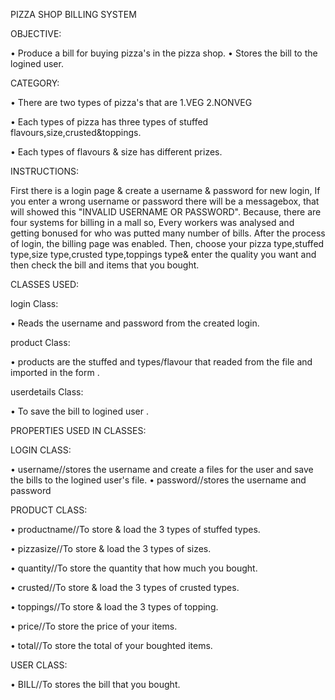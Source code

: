 PIZZA SHOP BILLING SYSTEM

OBJECTIVE:

•	Produce a bill for buying pizza's in the pizza shop.
•	Stores the bill to the logined user.

CATEGORY:

•	There are two types of pizza's that are 1.VEG 2.NONVEG

•	Each types of pizza has three types of stuffed flavours,size,crusted&toppings.

•	Each types of flavours & size has different prizes.

INSTRUCTIONS:

First there is a login page & create a username & password for new login,
If  you enter a wrong username or password there will be a messagebox,
that  will showed this "INVALID USERNAME OR PASSWORD".
Because, there are four systems for billing  in a mall so,
Every workers was analysed and getting bonused for who was putted many number of bills.
After the process of login, the billing page was enabled.
Then, choose your pizza type,stuffed type,size type,crusted type,toppings type&
enter the quality you want and then check the bill and items that you bought.

CLASSES USED:

login Class:

•	Reads  the username and password from the created login.

product Class:

•	products are the stuffed  and types/flavour  that  readed  from the
              file and imported in the form .

userdetails Class: 

•	To save the bill to logined user .

PROPERTIES USED IN CLASSES:

LOGIN CLASS:

•	username//stores the username and create a files for the user 
               and save the bills to the logined user's file.
•	password//stores the username and password

PRODUCT CLASS:

•	productname//To store & load the 3 types of stuffed types.

•	pizzasize//To store & load the 3 types of sizes.

•	quantity//To store the quantity that how much you bought.

•	crusted//To store & load the 3 types of crusted types.

•	toppings//To store & load the 3 types of topping.

•	price//To store the price of your items.

•	total//To store the total of your boughted items.

USER CLASS:

•	BILL//To stores the bill that you bought.

